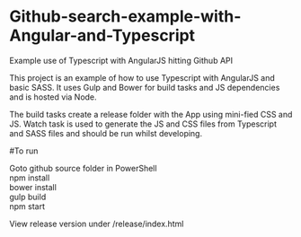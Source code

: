 # Github-search-example-with-Angular-and-Typescript
Example use of Typescript with AngularJS hitting Github API

This project is an example of how to use Typescript with AngularJS and basic SASS. It uses Gulp and Bower for build tasks and JS dependencies and is hosted via Node.

The build tasks create a release folder with the App using mini-fied CSS and JS. Watch task is used to generate the JS and CSS files from Typescript and SASS files and should be run whilst developing.

#To run

Goto github source folder in PowerShell  
npm install  
bower install  
gulp build  
npm start  
  
View release version under /release/index.html

